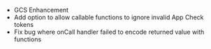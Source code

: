 - GCS Enhancement
- Add option to allow callable functions to ignore invalid App Check tokens
- Fix bug where onCall handler failed to encode returned value with functions
